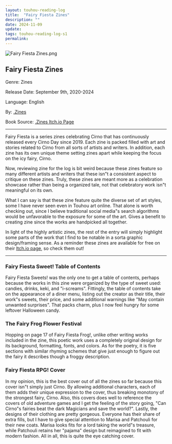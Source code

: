 ```yaml
---
layout: touhou-reading-log
title:  "Fairy Fiesta Zines"
description: ""
date: 2024-11-09
update: 
tags: touhou-reading-log-s1
permalink:
---
```

![Fairy Fiesta Zines.png](images/indexes/touhou-reading-log/S1/08/FairyFiestaZine.png)
## Fairy Fiesta Zines
Genre: Zines

Release Date: September 9th, 2020-2024

Language: English

By: [.Zines](https://dotzines.tumblr.com/)

Book Source: [.Zines Itch.io Page](https://dotzines.itch.io/)
- - -

Fairy Fiesta is a series zines celebrating Cirno that has continuously released every Cirno Day since 2019. Each zine is packed filled with art and stories related to Cirno from all sorts of artists and writers. In addition, each zine has its own unique theme setting zines apart while keeping the focus on the icy fairy, Cirno.

Now, reviewing zine for the log is bit weird because these zines feature so many different artists and writers that these isn"t a consistent aspect to critique on these zines. Truly, these zines are meant more as a celebration showcase rather than being a organized tale, not that celebratory work isn"t meaningful on its own.

What I can say is that these zine feature quite the diverse set of art styles, some I have never seen even in Touhou art online. That alone is worth checking out, since I believe traditional social media"s search algorithms would be unfavorable to the exposure for some of the art. Gives a benefit to creating zine since the works are handpicked all together.

In light of the highly artistic zines, the rest of the entry will simply highlight some parts of the work that I find to be notable in a sorta graphic design/framing sense. As a reminder these zines are available for free on their [Itch.io page](https://dotzines.itch.io/), so check them out!

- - -

### Fairy Fiesta Sweet! Table of Contents
Fairy Fiesta Sweets! was the only one to get a table of contents, perhaps because the works in this zine were organized by the type of sweet used: candies, drinks, keki, and "i-screams". Fittingly, the table of contents take on the appearance of a diner menu, listing out the creator as their title, their work"s sweets, their price, and some additional warnings like "May contain unwanted surprises". That packs charm, plus I now feel hungry for some leftover Halloween candy.

### The Fairy Frog Flower Festival
Hopping on page 17 of Fairy Fiesta Frog!, unlike other writing works included in the zine, this poetic work uses a completely original design for its background, formatting, fonts, and colors. As for the poetry, it is five sections with similar rhyming schemes that give just enough to figure out the fairy it describes though a froggy description.

### Fairy Fiesta RPG! Cover
In my opinion, this is the best cover out of all the zines so far because this cover isn"t simply just Cirno. By allowing additional characters, each of them adds their unique expression to the cover, thus breaking monotony of the strongest fairy, Cirno. Also, this covers does well to reference the covers of old adventure games and I get the feeling of the story going, "Can Cirno"s fairies beat the dark Magicians and save the world?". Lastly, the designs of their clothing are pretty gorgeous. Everyone has their share of extra fills, but I have to give special attention to Marisa and Patchouli for their new coats. Marisa looks fits for a lord taking the world"s treasure, while Patchouli retains her "pajama" design but reimagined to fit with modern fashion. All in all, this is quite the eye catching cover.